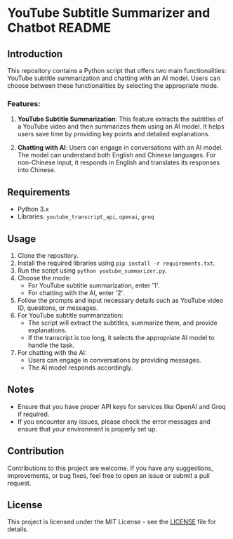# YouTube Subtitle Summarizer and Chatbot README

## Introduction
This repository contains a Python script that offers two main functionalities: YouTube subtitle summarization and chatting with an AI model. Users can choose between these functionalities by selecting the appropriate mode.

### Features:
1. **YouTube Subtitle Summarization**: This feature extracts the subtitles of a YouTube video and then summarizes them using an AI model. It helps users save time by providing key points and detailed explanations.

2. **Chatting with AI**: Users can engage in conversations with an AI model. The model can understand both English and Chinese languages. For non-Chinese input, it responds in English and translates its responses into Chinese.

## Requirements
- Python 3.x
- Libraries: `youtube_transcript_api`, `openai`, `groq`

## Usage
1. Clone the repository.
2. Install the required libraries using `pip install -r requirements.txt`.
3. Run the script using `python youtube_summarizer.py`.
4. Choose the mode:
    - For YouTube subtitle summarization, enter '1'.
    - For chatting with the AI, enter '2'.
5. Follow the prompts and input necessary details such as YouTube video ID, questions, or messages.
6. For YouTube subtitle summarization:
    - The script will extract the subtitles, summarize them, and provide explanations.
    - If the transcript is too long, it selects the appropriate AI model to handle the task.
7. For chatting with the AI:
    - Users can engage in conversations by providing messages.
    - The AI model responds accordingly.

## Notes
- Ensure that you have proper API keys for services like OpenAI and Groq if required.
- If you encounter any issues, please check the error messages and ensure that your environment is properly set up.

## Contribution
Contributions to this project are welcome. If you have any suggestions, improvements, or bug fixes, feel free to open an issue or submit a pull request.

## License
This project is licensed under the MIT License - see the [LICENSE](LICENSE) file for details.

